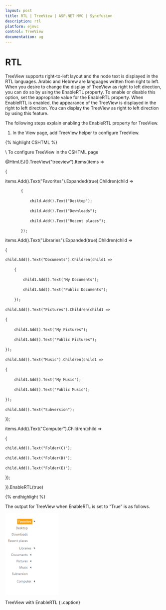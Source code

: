 ```yaml
---
layout: post
title: RTL | TreeView | ASP.NET MVC | Syncfusion
description: rtl
platform: ejmvc
control: TreeView
documentation: ug
---
```


# RTL

TreeView supports right-to-left layout and the node text is displayed in the RTL languages. Arabic and Hebrew are languages written from right to left. When you desire to change the display of TreeView as right to left direction, you can do so by using the EnableRTL property. To enable or disable this option, set the appropriate value for the EnableRTL property. When EnableRTL is enabled, the appearance of the TreeView is displayed in the right to left direction. You can display the TreeView as right to left direction by using this feature.

The following steps explain enabling the EnableRTL property for TreeView.

1. In the View page, add TreeView helper to configure TreeView.


{% highlight CSHTML %}

\\ To configure TreeView in the CSHTML page

@Html.EJ().TreeView("treeview").Items(items =>

{

items.Add().Text("Favorites").Expanded(true).Children(child =>

		   {

			   child.Add().Text("Desktop");

			   child.Add().Text("Downloads");

			   child.Add().Text("Recent places");

		   });

items.Add().Text("Libraries").Expanded(true).Children(child =>

{

	child.Add().Text("Documents").Children(child1 =>

		{

			child1.Add().Text("My Documents");

			child1.Add().Text("Public Documents");

		});

	child.Add().Text("Pictures").Children(child1 =>

	{

		child1.Add().Text("My Pictures");

		child1.Add().Text("Public Pictures");

	});

	child.Add().Text("Music").Children(child1 =>

	{

		child1.Add().Text("My Music");

		child1.Add().Text("Public Music");

	});

	child.Add().Text("Subversion");



});

items.Add().Text("Computer").Children(child =>

{

	child.Add().Text("Folder(C)");

	child.Add().Text("Folder(D)");

	child.Add().Text("Folder(E)");

});

}).EnableRTL(true)

{% endhighlight %}



The output for TreeView when EnableRTL is set to “True” is as follows.



![](RTL_images/RTL_img1.png)

TreeView with EnableRTL
{:.caption}

